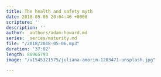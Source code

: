 ```yaml
---
title: The health and safety myth
date: 2018-05-06 20:04:46 +0000
scripture: ''
description: ''
author: _authors/adam-howard.md
series: _series/maturity.md
file: "/2018/2018-05-06.mp3"
duration: '37:02'
length: 88965793
image: "/v1545321575/juliana-amorim-1203471-unsplash.jpg"

---
```


